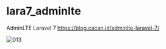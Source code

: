 # lara7_adminlte
AdminLTE Laravel 7
https://blog.cacan.id/adminlte-laravel-7/

![013](https://user-images.githubusercontent.com/51890752/78576695-3c74d900-7857-11ea-80fe-8f9e9b786f1b.jpg)
